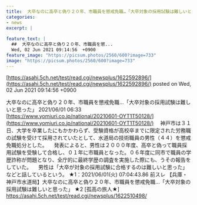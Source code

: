 ```yaml
---
title:  大卒なのに高卒と偽り２０年、市職員を懲戒免職…「大卒対象の採用試験は難しいと思った」 ★3  
categories:
- news
excerpt: |
  
feature_text: |
  ##  大卒なのに高卒と偽り２０年、市職員を懲...
  Wed, 02 Jun 2021 09:14:56  +0900
feature_image: "https://picsum.photos/2560/600?image=733"
image: "https://picsum.photos/2560/600?image=733"
---
```


[https://asahi.5ch.net/test/read.cgi/newsplus/1622592896/](https://asahi.5ch.net/test/read.cgi/newsplus/1622592896/)
posted on Wed, 02 Jun 2021 09:14:56  +0900

<!--more-->

大卒なのに高卒と偽り２０年、市職員を懲戒免職…「大卒対象の採用試験は難しいと思った」 2021/06/01 06:33 [https://www.yomiuri.co.jp/national/20210601-OYT1T50128/](https://www.yomiuri.co.jp/national/20210601-OYT1T50128/) 　神戸市は３１日、大学を卒業したにもかかわらず、受験資格が高校卒までに限定された労務職の試験を受けて採用されていたとして、水道局の技術職員の男性（４４）を懲戒免職処分とした。 　発表によると、男性は２０００年度、高卒と偽って職員採用試験を受験して合格し、０１年に市職員となった。０６年度に同市で職員の学歴詐称が問題となり、全庁的に最終学歴の調査を実施した際にも、うその報告をしていた。 　男性は「大卒が対象の採用試験に合格するのは難しいと思った」などと話しているという。 ★1：2021/06/01(火) 07:04:43.86 前スレ 【兵庫・神戸市水道局】大卒なのに高卒と偽り２０年、市職員を懲戒免職…「大卒対象の採用試験は難しいと思った」 ★2 [孤高の旅人★] https://asahi.5ch.net/test/read.cgi/newsplus/1622510498/
